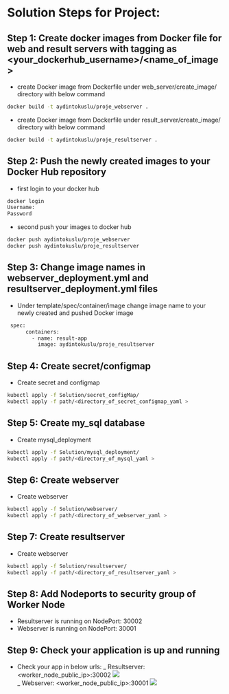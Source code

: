 # Solution Steps for Project:

## Step 1: Create docker images from Docker file for web and result servers with tagging as <your_dockerhub_username>/<name_of_image>

- create Docker image from Dockerfile under web_server/create_image/ directory with below command

```bash
docker build -t aydintokuslu/proje_webserver .
```

- create Docker image from Dockerfile under result_server/create_image/ directory with below command

```bash
docker build -t aydintokuslu/proje_resultserver .
```

## Step 2: Push the newly created images to your Docker Hub repository

- first login to your docker hub

```bash
docker login
Username:
Password
```

- second push your images to docker hub

```bash
docker push aydintokuslu/proje_webserver
docker push aydintokuslu/proje_resultserver
```

## Step 3: Change image names in webserver_deployment.yml and resultserver_deployment.yml files

- Under template/spec/container/image change image name to your newly created and pushed Docker image

```sh
 spec:
      containers:
        - name: result-app
          image: aydintokuslu/proje_resultserver
```

## Step 4: Create secret/configmap

- Create secret and configmap

```bash
kubectl apply -f Solution/secret_configMap/
kubectl apply -f path/<directory_of_secret_configmap_yaml >
```

## Step 5: Create my_sql database

- Create mysql_deployment

```bash
kubectl apply -f Solution/mysql_deployment/
kubectl apply -f path/<directory_of_mysql_yaml >
```

## Step 6: Create webserver

- Create webserver

```bash
kubectl apply -f Solution/webserver/
kubectl apply -f path/<directory_of_webserver_yaml >
```

## Step 7: Create resultserver

- Create webserver

```bash
kubectl apply -f Solution/resultserver/
kubectl apply -f path/<directory_of_resultserver_yaml >
```

## Step 8: Add Nodeports to security group of Worker Node

- Resultserver is running on NodePort: 30002
- Webserver is running on NodePort: 30001

## Step 9: Check your application is up and running

- Check your app in below urls:
  _ Resultserver: <worker_node_public_ip>:30002
  ![](resultserver-via-Nodeport30002.png)  
   _ Webserver: <worker_node_public_ip>:30001
  ![](web-server-via-Nodeport30001.png)

